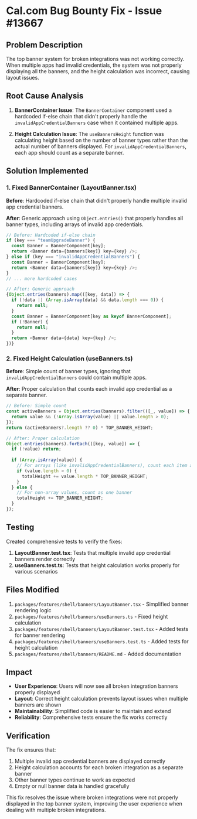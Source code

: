# Cal.com Bug Bounty Fix - Issue #13667

## Problem Description

The top banner system for broken integrations was not working correctly. When multiple apps had invalid credentials, the system was not properly displaying all the banners, and the height calculation was incorrect, causing layout issues.

## Root Cause Analysis

1. **BannerContainer Issue**: The `BannerContainer` component used a hardcoded if-else chain that didn't properly handle the `invalidAppCredentialBanners` case when it contained multiple apps.

2. **Height Calculation Issue**: The `useBannersHeight` function was calculating height based on the number of banner types rather than the actual number of banners displayed. For `invalidAppCredentialBanners`, each app should count as a separate banner.

## Solution Implemented

### 1. Fixed BannerContainer (LayoutBanner.tsx)

**Before**: Hardcoded if-else chain that didn't properly handle multiple invalid app credential banners.

**After**: Generic approach using `Object.entries()` that properly handles all banner types, including arrays of invalid app credentials.

```typescript
// Before: Hardcoded if-else chain
if (key === "teamUpgradeBanner") {
  const Banner = BannerComponent[key];
  return <Banner data={banners[key]} key={key} />;
} else if (key === "invalidAppCredentialBanners") {
  const Banner = BannerComponent[key];
  return <Banner data={banners[key]} key={key} />;
}
// ... more hardcoded cases

// After: Generic approach
{Object.entries(banners).map(([key, data]) => {
  if (!data || (Array.isArray(data) && data.length === 0)) {
    return null;
  }
  const Banner = BannerComponent[key as keyof BannerComponent];
  if (!Banner) {
    return null;
  }
  return <Banner data={data} key={key} />;
})}
```

### 2. Fixed Height Calculation (useBanners.ts)

**Before**: Simple count of banner types, ignoring that `invalidAppCredentialBanners` could contain multiple apps.

**After**: Proper calculation that counts each invalid app credential as a separate banner.

```typescript
// Before: Simple count
const activeBanners = Object.entries(banners).filter(([_, value]) => {
  return value && (!Array.isArray(value) || value.length > 0);
});
return (activeBanners?.length ?? 0) * TOP_BANNER_HEIGHT;

// After: Proper calculation
Object.entries(banners).forEach(([key, value]) => {
  if (!value) return;
  
  if (Array.isArray(value)) {
    // For arrays (like invalidAppCredentialBanners), count each item as a separate banner
    if (value.length > 0) {
      totalHeight += value.length * TOP_BANNER_HEIGHT;
    }
  } else {
    // For non-array values, count as one banner
    totalHeight += TOP_BANNER_HEIGHT;
  }
});
```

## Testing

Created comprehensive tests to verify the fixes:

1. **LayoutBanner.test.tsx**: Tests that multiple invalid app credential banners render correctly
2. **useBanners.test.ts**: Tests that height calculation works properly for various scenarios

## Files Modified

1. `packages/features/shell/banners/LayoutBanner.tsx` - Simplified banner rendering logic
2. `packages/features/shell/banners/useBanners.ts` - Fixed height calculation
3. `packages/features/shell/banners/LayoutBanner.test.tsx` - Added tests for banner rendering
4. `packages/features/shell/banners/useBanners.test.ts` - Added tests for height calculation
5. `packages/features/shell/banners/README.md` - Added documentation

## Impact

- **User Experience**: Users will now see all broken integration banners properly displayed
- **Layout**: Correct height calculation prevents layout issues when multiple banners are shown
- **Maintainability**: Simplified code is easier to maintain and extend
- **Reliability**: Comprehensive tests ensure the fix works correctly

## Verification

The fix ensures that:
1. Multiple invalid app credential banners are displayed correctly
2. Height calculation accounts for each broken integration as a separate banner
3. Other banner types continue to work as expected
4. Empty or null banner data is handled gracefully

This fix resolves the issue where broken integrations were not properly displayed in the top banner system, improving the user experience when dealing with multiple broken integrations. 